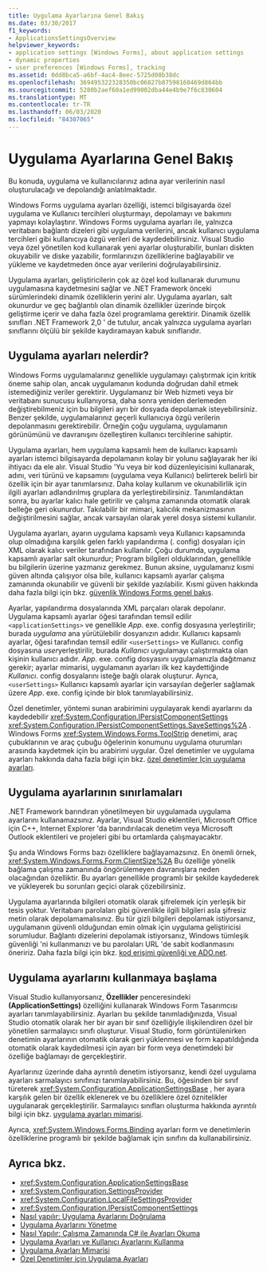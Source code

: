 ```yaml
---
title: Uygulama Ayarlarına Genel Bakış
ms.date: 03/30/2017
f1_keywords:
- ApplicationsSettingsOverview
helpviewer_keywords:
- application settings [Windows Forms], about application settings
- dynamic properties
- user preferences [Windows Forms], tracking
ms.assetid: 0dd8bca5-a6bf-4ac4-8eec-5725d08b38dc
ms.openlocfilehash: 369495322328350bc06827b87598160469d864bb
ms.sourcegitcommit: 5280b2aef60a1ed99002dba44e4b9e7f6c830604
ms.translationtype: MT
ms.contentlocale: tr-TR
ms.lasthandoff: 06/03/2020
ms.locfileid: "84307065"
---
```

# <a name="application-settings-overview"></a>Uygulama Ayarlarına Genel Bakış
Bu konuda, uygulama ve kullanıcılarınız adına ayar verilerinin nasıl oluşturulacağı ve depolandığı anlatılmaktadır.

 Windows Forms uygulama ayarları özelliği, istemci bilgisayarda özel uygulama ve Kullanıcı tercihleri oluşturmayı, depolamayı ve bakımını yapmayı kolaylaştırır. Windows Forms uygulama ayarları ile, yalnızca veritabanı bağlantı dizeleri gibi uygulama verilerini, ancak kullanıcı uygulama tercihleri gibi kullanıcıya özgü verileri de kaydedebilirsiniz. Visual Studio veya özel yönetilen kod kullanarak yeni ayarlar oluşturabilir, bunları diskten okuyabilir ve diske yazabilir, formlarınızın özelliklerine bağlayabilir ve yükleme ve kaydetmeden önce ayar verilerini doğrulayabilirsiniz.

 Uygulama ayarları, geliştiricilerin çok az özel kod kullanarak durumunu uygulamasına kaydetmesini sağlar ve .NET Framework önceki sürümlerindeki dinamik özelliklerin yerini alır. Uygulama ayarları, salt okunurdur ve geç bağlantılı olan dinamik özellikler üzerinde birçok geliştirme içerir ve daha fazla özel programlama gerektirir. Dinamik özellik sınıfları .NET Framework 2,0 ' de tutulur, ancak yalnızca uygulama ayarları sınıflarını ölçülü bir şekilde kaydıramayan kabuk sınıflarıdır.

## <a name="what-are-application-settings"></a>Uygulama ayarları nelerdir?
 Windows Forms uygulamalarınız genellikle uygulamayı çalıştırmak için kritik öneme sahip olan, ancak uygulamanın kodunda doğrudan dahil etmek istemediğiniz veriler gerektirir. Uygulamanız bir Web hizmeti veya bir veritabanı sunucusu kullanıyorsa, daha sonra yeniden derlemeden değiştirebilmeniz için bu bilgileri ayrı bir dosyada depolamak isteyebilirsiniz. Benzer şekilde, uygulamalarınız geçerli kullanıcıya özgü verilerin depolanmasını gerektirebilir. Örneğin çoğu uygulama, uygulamanın görünümünü ve davranışını özelleştiren kullanıcı tercihlerine sahiptir.

 Uygulama ayarları, hem uygulama kapsamlı hem de kullanıcı kapsamlı ayarları istemci bilgisayarda depolamanın kolay bir yolunu sağlayarak her iki ihtiyacı da ele alır. Visual Studio 'Yu veya bir kod düzenleyicisini kullanarak, adını, veri türünü ve kapsamını (uygulama veya Kullanıcı) belirterek belirli bir özellik için bir ayar tanımlarsınız. Daha kolay kullanım ve okunabilirlik için ilgili ayarları adlandırılmış gruplara da yerleştirebilirsiniz. Tanımlandıktan sonra, bu ayarlar kalıcı hale getirilir ve çalışma zamanında otomatik olarak belleğe geri okunurdur. Takılabilir bir mimari, kalıcılık mekanizmasının değiştirilmesini sağlar, ancak varsayılan olarak yerel dosya sistemi kullanılır.

 Uygulama ayarları, ayarın uygulama kapsamlı veya Kullanıcı kapsamında olup olmadığına karşılık gelen farklı yapılandırma (. config) dosyaları için XML olarak kalıcı veriler tarafından kullanılır. Çoğu durumda, uygulama kapsamlı ayarlar salt okunurdur; Program bilgileri olduklarından, genellikle bu bilgilerin üzerine yazmanız gerekmez. Bunun aksine, uygulamanız kısmi güven altında çalışıyor olsa bile, kullanıcı kapsamlı ayarlar çalışma zamanında okunabilir ve güvenli bir şekilde yazılabilir. Kısmi güven hakkında daha fazla bilgi için bkz. [güvenlik Windows Forms genel bakış](../security-in-windows-forms-overview.md).

 Ayarlar, yapılandırma dosyalarında XML parçaları olarak depolanır. Uygulama kapsamlı ayarlar öğesi tarafından temsil edilir `<applicationSettings>` ve genellikle *App*. exe. config dosyasına yerleştirilir; burada *uygulama* ana yürütülebilir dosyanızın adıdır. Kullanıcı kapsamlı ayarlar, öğesi tarafından temsil edilir `<userSettings>` ve Kullanıcı. config dosyasına *user*yerleştirilir, burada *Kullanıcı* uygulamayı çalıştırmakta olan kişinin kullanıcı adıdır. *App*. exe. config dosyasını uygulamanızla dağıtmanız gerekir; ayarlar mimarisi, uygulamanın ayarları ilk kez kaydettiğinde *Kullanıcı*. config dosyalarını isteğe bağlı olarak oluşturur. Ayrıca, `<userSettings>` Kullanıcı kapsamlı ayarlar için varsayılan değerler sağlamak üzere *App*. exe. config içinde bir blok tanımlayabilirsiniz.

 Özel denetimler, yöntemi sunan arabirimini uygulayarak kendi ayarlarını da kaydedebilir <xref:System.Configuration.IPersistComponentSettings> <xref:System.Configuration.IPersistComponentSettings.SaveSettings%2A> . Windows Forms <xref:System.Windows.Forms.ToolStrip> denetimi, araç çubuklarının ve araç çubuğu öğelerinin konumunu uygulama oturumları arasında kaydetmek için bu arabirimi uygular. Özel denetimler ve uygulama ayarları hakkında daha fazla bilgi için bkz. [özel denetimler Için uygulama ayarları](application-settings-for-custom-controls.md).

## <a name="limitations-of-application-settings"></a>Uygulama ayarlarının sınırlamaları
 .NET Framework barındıran yönetilmeyen bir uygulamada uygulama ayarlarını kullanamazsınız. Ayarlar, Visual Studio eklentileri, Microsoft Office için C++, Internet Explorer 'da barındırılacak denetim veya Microsoft Outlook eklentileri ve projeleri gibi bu ortamlarda çalışmayacaktır.

 Şu anda Windows Forms bazı özelliklere bağlayamazsınız. En önemli örnek, <xref:System.Windows.Forms.Form.ClientSize%2A> Bu özelliğe yönelik bağlama çalışma zamanında öngörülemeyen davranışlara neden olacağından özelliktir. Bu ayarları genellikle programlı bir şekilde kaydederek ve yükleyerek bu sorunları geçici olarak çözebilirsiniz.

 Uygulama ayarlarında bilgileri otomatik olarak şifrelemek için yerleşik bir tesis yoktur. Veritabanı parolaları gibi güvenlikle ilgili bilgileri asla şifresiz metin olarak depolamamalısınız. Bu tür gizli bilgileri depolamak istiyorsanız, uygulamanın güvenli olduğundan emin olmak için uygulama geliştiricisi sorumludur. Bağlantı dizelerini depolamak istiyorsanız, Windows tümleşik güvenliği 'ni kullanmanızı ve bu parolaları URL 'de sabit kodlanmasını öneririz. Daha fazla bilgi için bkz. [kod erişimi güvenliği ve ADO.net](../../data/adonet/code-access-security.md).

## <a name="getting-started-with-application-settings"></a>Uygulama ayarlarını kullanmaya başlama
 Visual Studio kullanıyorsanız, **Özellikler** penceresindeki **(ApplicationSettings)** özelliğini kullanarak Windows Form Tasarımcısı ayarları tanımlayabilirsiniz. Ayarları bu şekilde tanımladığınızda, Visual Studio otomatik olarak her bir ayarı bir sınıf özelliğiyle ilişkilendiren özel bir yönetilen sarmalayıcı sınıfı oluşturur. Visual Studio, form görüntülenirken denetimin ayarlarının otomatik olarak geri yüklenmesi ve form kapatıldığında otomatik olarak kaydedilmesi için ayarı bir form veya denetimdeki bir özelliğe bağlamayı de gerçekleştirir.

 Ayarlarınız üzerinde daha ayrıntılı denetim istiyorsanız, kendi özel uygulama ayarları sarmalayıcı sınıfınızı tanımlayabilirsiniz. Bu, öğesinden bir sınıf türeterek <xref:System.Configuration.ApplicationSettingsBase> , her ayara karşılık gelen bir özellik eklenerek ve bu özelliklere özel öznitelikler uygulanarak gerçekleştirilir. Sarmalayıcı sınıfları oluşturma hakkında ayrıntılı bilgi için bkz. [uygulama ayarları mimarisi](application-settings-architecture.md).

 Ayrıca, <xref:System.Windows.Forms.Binding> ayarları form ve denetimlerin özelliklerine programlı bir şekilde bağlamak için sınıfını da kullanabilirsiniz.

## <a name="see-also"></a>Ayrıca bkz.

- <xref:System.Configuration.ApplicationSettingsBase>
- <xref:System.Configuration.SettingsProvider>
- <xref:System.Configuration.LocalFileSettingsProvider>
- <xref:System.Configuration.IPersistComponentSettings>
- [Nasıl yapılır: Uygulama Ayarlarını Doğrulama](how-to-validate-application-settings.md)
- [Uygulama Ayarlarını Yönetme](/visualstudio/ide/managing-application-settings-dotnet)
- [Nasıl Yapılır: Çalışma Zamanında C# ile Ayarları Okuma](how-to-read-settings-at-run-time-with-csharp.md)
- [Uygulama Ayarları ve Kullanıcı Ayarlarını Kullanma](using-application-settings-and-user-settings.md)
- [Uygulama Ayarları Mimarisi](application-settings-architecture.md)
- [Özel Denetimler için Uygulama Ayarları](application-settings-for-custom-controls.md)
